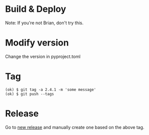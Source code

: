 # Build & Deploy

Note: If you're not Brian, don't try this.

# Modify version

Change the version in pyproject.toml

# Tag

```
(ok) $ git tag -a 2.4.1 -m 'some message'
(ok) $ git push --tags
```

# Release

Go to [new release](https://github.com/okken/pytest-check/releases/new) and manually create one based on the above tag.